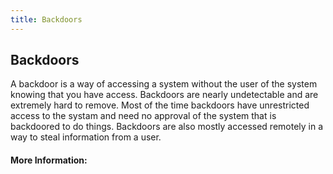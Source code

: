 ```yaml
---
title: Backdoors
---
```

## Backdoors

A backdoor is a way of accessing a system without the user of the system knowing that you have access. Backdoors are nearly undetectable and are extremely hard to remove. Most of the time backdoors have unrestricted access to the systam and need no approval of the system that is backdoored to do things. Backdoors are also mostly accessed remotely in a way to steal information from a user. 

#### More Information:
<!-- Please add any articles you think might be helpful to read before writing the article -->


